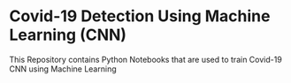 # Covid-19 Detection Using Machine Learning (CNN)

This Repository contains Python Notebooks that are used to train Covid-19 CNN using Machine Learning
